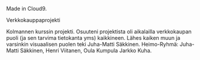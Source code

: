 Made in Cloud9.

 Verkkokauppaprojekti

Kolmannen kurssin projekti. Osuuteni projektista oli aikalailla verkkokaupan puoli (ja sen tarvima tietokanta yms) kaikkineen. Lähes kaiken muun ja varsinkin visuaalisen puolen teki Juha-Matti Säkkinen.
Heimo-Ryhmä:
Juha-Matti Säkkinen, Henri Viitanen, Oula Kumpula Jarkko Kuha.
